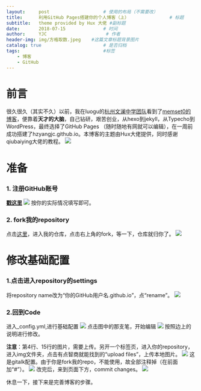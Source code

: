```yaml
---
layout:     post                    # 使用的布局（不需要改）
title:      利用GitHub Pages搭建你的个人博客（上）               # 标题 
subtitle:   theme provided by Hux 大佬 #副标题
date:       2018-07-15              # 时间
author:     YJC                      # 作者
header-img: img/方格取数.jpeg    #这篇文章标题背景图片
catalog: true                       # 是否归档
tags:                               #标签
    - 博客
    - GitHub
---
```


# 前言

很久很久（其实不久）以前，我在luogu的[杭州文澜中学团队](https://www.luogu.org/team/show?teamid=1214)看到了[memset0的博客](https://memset0.cn/)，便靠着**天才的大脑**，自己钻研，艰苦创业，从hexo到jekyll，从Typecho到WordPress，最终选择了GitHub Pages （随时随地有网就可以编辑），在一周前成功搭建了hzyangjc.github.io。本博客的主题由Hux大佬提供，同时感谢qiubaiying大佬的教程。
![][1]

# 准备
### 1. 注册GitHub账号
**[戳这里][2]**
![][3]
按你的实际情况填写即可。

### 2. fork我的repository
点击[这里][4]，进入我的仓库，点击右上角的fork，等一下，仓库就归你了。
![][5]

# 修改基础配置
### 1.点击进入repository的settings
将repository name改为“你的GitHub用户名.github.io”，点“rename”。
![][6]

### 2.回到Code
进入_config.yml,进行基础配置
![][7]
点击图中的那支笔，开始编辑
![][11]
按照边上的说明进行修改。

**注意**：第4行、15行的图片，需要上传。另开一个标签页，进入你的repository，进入img文件夹，点击有点智商就能找到的“upload files”，上传本地图片。
![][10]
这是gitalk配置。由于你是fork我的repo，不能使用，故全部注释掉（在前面加“#”）。
![][9]
改完后，来到页面下方，commit changes。
![][8]

休息一下，接下来是完善博客的步骤。


  [1]: https://i.loli.net/2018/07/15/5b4af4a7baa0c.png
  [2]: https://github.com/
  [3]: https://i.loli.net/2018/07/15/5b4af50238ec9.png
  [4]: https://github.com/hzyangjc/hzyangjc.github.io
  [5]: https://i.loli.net/2018/07/15/5b4afeea6c0fb.png
  [6]: https://i.loli.net/2018/07/15/5b4afeea6a9c6.png
  [7]: https://i.loli.net/2018/07/15/5b4afeea7c18b.png
  [8]: https://i.loli.net/2018/07/15/5b4b01c0071a9.png
  [9]: https://i.loli.net/2018/07/15/5b4b01c020b28.png
  [10]: https://i.loli.net/2018/07/15/5b4b01c0331ed.png
  [11]: https://i.loli.net/2018/07/15/5b4b01c029227.png
